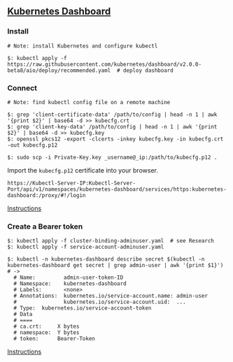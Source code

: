 ## [Kubernetes Dashboard](https://github.com/kubernetes/dashboard)

### Install

```
# Note: install Kubernetes and configure kubectl

$: kubectl apply -f https://raw.githubusercontent.com/kubernetes/dashboard/v2.0.0-beta8/aio/deploy/recommended.yaml  # deploy dashboard
```

### Connect

```
# Note: find kubectl config file on a remote machine

$: grep 'client-certificate-data' /path/to/config | head -n 1 | awk '{print $2}' | base64 -d >> kubecfg.crt
$: grep 'client-key-data' /path/to/config | head -n 1 | awk '{print $2}' | base64 -d >> kubecfg.key
$: openssl pkcs12 -export -clcerts -inkey kubecfg.key -in kubecfg.crt -out kubecfg.p12

$: sudo scp -i Private-Key.key _username@_ip:/path/to/kubecfg.p12 .
```

Import the `kubecfg.p12` certificate into your browser.  

```
https://Kubectl-Server-IP:Kubectl-Server-Port/api/v1/namespaces/kubernetes-dashboard/services/https:kubernetes-dashboard:/proxy/#!/login
```

[Instructions](Other/RemoteKubernetesDashboard)

### Create a Bearer token

```
$: kubectl apply -f cluster-binding-adminuser.yaml  # see Research
$: kubectl apply -f service-account-adminuser.yaml

$: kubectl -n kubernetes-dashboard describe secret $(kubectl -n kubernetes-dashboard get secret | grep admin-user | awk '{print $1}')  # ->
  # Name:         admin-user-token-ID
  # Namespace:    kubernetes-dashboard
  # Labels:       <none>
  # Annotations:  kubernetes.io/service-account.name: admin-user
  #               kubernetes.io/service-account.uid:  ...
  # Type:  kubernetes.io/service-account-token
  # Data
  # ====
  # ca.crt:     X bytes
  # namespace:  Y bytes
  # token:      Bearer-Token
```

[Instructions](Docs/UserGuide/AccessControl)
